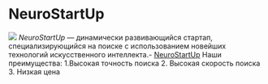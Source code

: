 # NeuroStartUp
![](https://netology-code.github.io/git-homeworks/introduction/assets/logo.png)
*NeuroStartUp* — динамически развивающийся стартап, специализирующийся на поиске с использованием новейших технологий искусственного интеллекта.- [NeuroStartUp](#neurostartup)
Наши преимущества:
1.Высокая точность поиска
2. Высокая скорость поиска
3. Низкая цена
